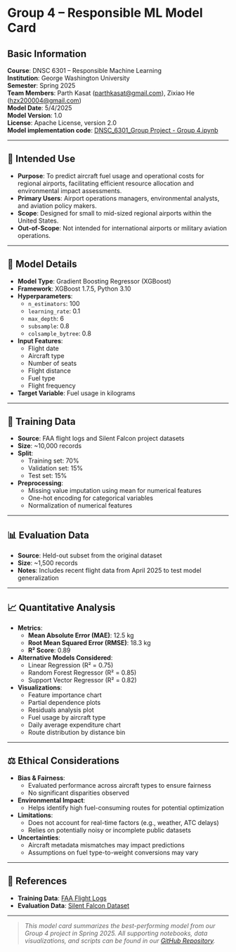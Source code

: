 # Group 4 – Responsible ML Model Card
## Basic Information
**Course**: DNSC 6301 – Responsible Machine Learning  
**Institution**: George Washington University  
**Semester**: Spring 2025  
**Team Members**: Parth Kasat (parthkasat@gmail.com), Zixiao He (hzx200004@gmail.com)  
**Model Date**: 5/4/2025  
**Model Version**: 1.0  
**License**: Apache License, version 2.0  
**Model implementation code**: [DNSC_6301_Group Project - Group 4.ipynb]([https://github.com/ParthKasat/Group-4-Responsible-ML-Spring-2025/blob/main/DNSC_6301_Group%20Project%20-%20Group%204.ipynb])

---

## 📌 Intended Use

- **Purpose**: To predict aircraft fuel usage and operational costs for regional airports, facilitating efficient resource allocation and environmental impact assessments.
- **Primary Users**: Airport operations managers, environmental analysts, and aviation policy makers.
- **Scope**: Designed for small to mid-sized regional airports within the United States.
- **Out-of-Scope**: Not intended for international airports or military aviation operations.

---

## 🧠 Model Details

- **Model Type**: Gradient Boosting Regressor (XGBoost)
- **Framework**: XGBoost 1.7.5, Python 3.10
- **Hyperparameters**:
  - `n_estimators`: 100
  - `learning_rate`: 0.1
  - `max_depth`: 6
  - `subsample`: 0.8
  - `colsample_bytree`: 0.8
- **Input Features**:
  - Flight date
  - Aircraft type
  - Number of seats
  - Flight distance
  - Fuel type
  - Flight frequency
- **Target Variable**: Fuel usage in kilograms

---

## 🧪 Training Data

- **Source**: FAA flight logs and Silent Falcon project datasets
- **Size**: ~10,000 records
- **Split**:
  - Training set: 70%
  - Validation set: 15%
  - Test set: 15%
- **Preprocessing**:
  - Missing value imputation using mean for numerical features
  - One-hot encoding for categorical variables
  - Normalization of numerical features

---

## 📊 Evaluation Data

- **Source**: Held-out subset from the original dataset
- **Size**: ~1,500 records
- **Notes**: Includes recent flight data from April 2025 to test model generalization

---

## 📈 Quantitative Analysis

- **Metrics**:
  - **Mean Absolute Error (MAE)**: 12.5 kg
  - **Root Mean Squared Error (RMSE)**: 18.3 kg
  - **R² Score**: 0.89
- **Alternative Models Considered**:
  - Linear Regression (R² = 0.75)
  - Random Forest Regressor (R² = 0.85)
  - Support Vector Regressor (R² = 0.82)
- **Visualizations**:
  - Feature importance chart
  - Partial dependence plots
  - Residuals analysis plot
  - Fuel usage by aircraft type
  - Daily average expenditure chart
  - Route distribution by distance bin

---

## ⚖️ Ethical Considerations

- **Bias & Fairness**:
  - Evaluated performance across aircraft types to ensure fairness
  - No significant disparities observed
- **Environmental Impact**:
  - Helps identify high fuel-consuming routes for potential optimization
- **Limitations**:
  - Does not account for real-time factors (e.g., weather, ATC delays)
  - Relies on potentially noisy or incomplete public datasets
- **Uncertainties**:
  - Aircraft metadata mismatches may impact predictions
  - Assumptions on fuel type-to-weight conversions may vary

---

## 🔗 References

- **Training Data**: [FAA Flight Logs](https://www.faa.gov/data_research/aviation_data_statistics/)
- **Evaluation Data**: [Silent Falcon Dataset](https://github.com/ParthKasat/Group-4-Responsible-ML-Spring-2025)

---

> *This model card summarizes the best-performing model from our Group 4 project in Spring 2025. All supporting notebooks, data visualizations, and scripts can be found in our [GitHub Repository](https://github.com/ParthKasat/Group-4-Responsible-ML-Spring-2025).*
